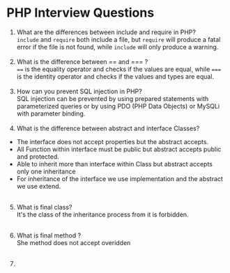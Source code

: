 # PHP Interview Questions

1.  What are the differences between include and require in PHP?
    <br>
    `include` and `require` both include a file, but `require` will produce a fatal error if the file is not found, while `include` will only produce a warning.
    <br>
    <br>
2.  What is the difference between == and === ?
    <br>
    `==` is the equality operator and checks if the values are equal, while `===` is the identity operator and checks if the values and types are equal.
    <br>
    <br>
3.  How can you prevent SQL injection in PHP?
    <br>
    SQL injection can be prevented by using prepared statements with parameterized queries or by using PDO (PHP Data Objects) or MySQLi with parameter binding.
    <br>
    <br>
4.  What is the difference between abstract and interface Classes?
    <br>

- The interface does not accept properties but the abstract accepts.
- All Function within interface must be public but abstract accepts public and protected.
- Able to inherit more than interface within Class but abstract accepts only one inheritance
- For inheritance of the interface we use implementation and the abstract we use extend.
  <br>
  <br>

5. What is final class?
   <br>
   It's the class of the inheritance process from it is forbidden.
   <br>
   <br>
6. What is final method ?
   <br>
   She method does not accept overidden
   <br>
   <br>

7.
